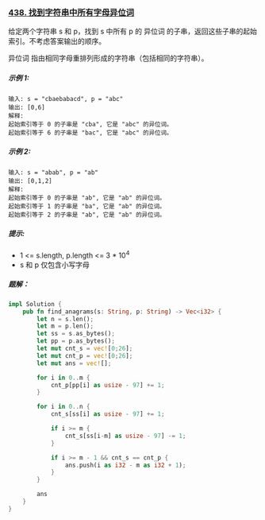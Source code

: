 ### [438. 找到字符串中所有字母异位词](https://leetcode.cn/problems/find-all-anagrams-in-a-string/)
给定两个字符串 s 和 p，找到 s 中所有 p 的 异位词 的子串，返回这些子串的起始索引。不考虑答案输出的顺序。

异位词 指由相同字母重排列形成的字符串（包括相同的字符串）。



##### 示例 1:
```
输入: s = "cbaebabacd", p = "abc"
输出: [0,6]
解释:
起始索引等于 0 的子串是 "cba", 它是 "abc" 的异位词。
起始索引等于 6 的子串是 "bac", 它是 "abc" 的异位词。
```

##### 示例 2:
```
输入: s = "abab", p = "ab"
输出: [0,1,2]
解释:
起始索引等于 0 的子串是 "ab", 它是 "ab" 的异位词。
起始索引等于 1 的子串是 "ba", 它是 "ab" 的异位词。
起始索引等于 2 的子串是 "ab", 它是 "ab" 的异位词。
```

##### 提示:
- 1 <= s.length, p.length <= 3 * 10<sup>4</sup>
- s 和 p 仅包含小写字母

##### 题解：
```rust
impl Solution {
    pub fn find_anagrams(s: String, p: String) -> Vec<i32> {
        let n = s.len();
        let m = p.len();
        let ss = s.as_bytes();
        let pp = p.as_bytes();
        let mut cnt_s = vec![0;26];
        let mut cnt_p = vec![0;26];
        let mut ans = vec![];

        for i in 0..m {
            cnt_p[pp[i] as usize - 97] += 1;
        }

        for i in 0..n {
            cnt_s[ss[i] as usize - 97] += 1;

            if i >= m {
                cnt_s[ss[i-m] as usize - 97] -= 1;
            }

            if i >= m - 1 && cnt_s == cnt_p {
                ans.push(i as i32 - m as i32 + 1);
            }
        }

        ans
    }
}
```
